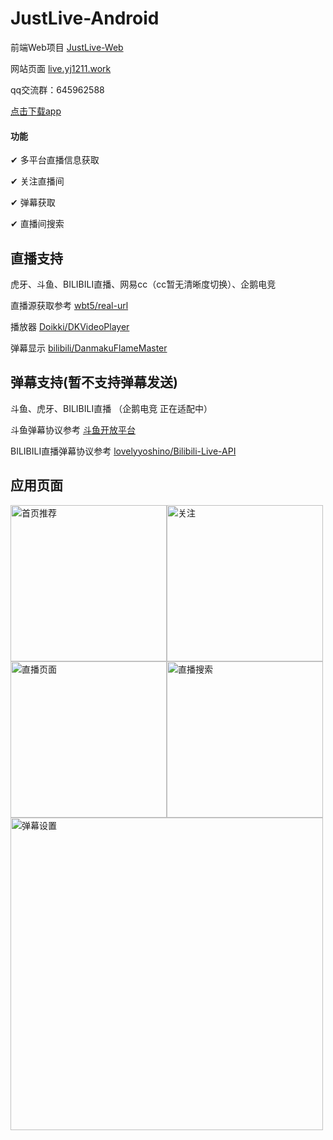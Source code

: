 # JustLive-Android
前端Web项目    [JustLive-Web](https://github.com/guyijie1211/JustLive-Web)

网站页面    [live.yj1211.work](http://live.yj1211.work)

qq交流群：645962588

[点击下载app](https://github.com/guyijie1211/JustLive-Android/releases)

#### 功能

✔	多平台直播信息获取

✔	关注直播间

✔	弹幕获取

✔	直播间搜索



## 直播支持

虎牙、斗鱼、BILIBILI直播、网易cc（cc暂无清晰度切换）、企鹅电竞

直播源获取参考	[wbt5/real-url](https://github.com/wbt5/real-url)

播放器	[Doikki/DKVideoPlayer](https://github.com/Doikki/DKVideoPlayer)

弹幕显示 [bilibili/DanmakuFlameMaster](https://github.com/bilibili/DanmakuFlameMaster)

## 弹幕支持(暂不支持弹幕发送)

斗鱼、虎牙、BILIBILI直播 （企鹅电竞 正在适配中）

斗鱼弹幕协议参考	[斗鱼开放平台](https://open.douyu.com/source/api/63)

BILIBILI直播弹幕协议参考	[lovelyyoshino/Bilibili-Live-API](https://github.com/lovelyyoshino/Bilibili-Live-API)

## 应用页面

<img src="https://github.com/guyijie1211/JustLive-Android/blob/master/pic/1.jpg" width="250" alt="首页推荐"><img src="https://github.com/guyijie1211/JustLive-Android/blob/master/pic/2.jpg" width="250" alt="关注">
<img src="https://github.com/guyijie1211/JustLive-Android/blob/master/pic/3.jpg" width="250" alt="直播页面"><img src="https://github.com/guyijie1211/JustLive-Android/blob/master/pic/5.png" width="250" alt="直播搜索">
<img src="https://github.com/guyijie1211/JustLive-Android/blob/master/pic/4.jpg" width="500" alt="弹幕设置">
